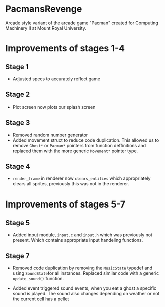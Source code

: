 # PacmansRevenge
Arcade style variant of the arcade game "Pacman" created for Computing Machinery II at Mount Royal University.

# Improvements of stages 1-4

## Stage 1
- Adjusted specs to accurately reflect game

## Stage 2
- Plot screen now plots our splash screen
## Stage 3
- Removed random number generator
- Added movement struct to reduce code duplication.
  This allowed us to remove `Ghost*` or `Pacman*` pointers
  from function deffinitions and replaced them with the more generic `Movement*` pointer type.
## Stage 4
- `render_frame` in renderer now `clears_entities` which appropriately clears all sprites, previously this was not in the renderer.
# Improvements of stages 5-7
## Stage 5
- Added input module, `input.c` and `input.h` which was previously not present. Which contains appropriate input handeling functions. 
## Stage 7
- Removed code duplication by removing the `MusicState` typedef and using `SoundState`for all instances. Replaced similar code with a generic `update_sound()` function.

- Added event triggered sound events, when you eat a ghost a specific sound is played. The sound also changes depending on weather or not the current cell has a pellet


